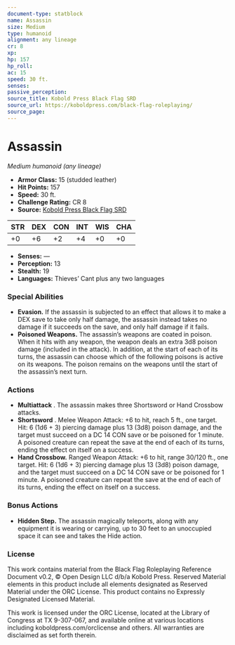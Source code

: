 ```yaml
---
document-type: statblock
name: Assassin
size: Medium
type: humanoid
alignment: any lineage
cr: 8
xp: 
hp: 157
hp_roll: 
ac: 15
speed: 30 ft.
senses: 
passive_perception: 
source_title: Kobold Press Black Flag SRD
source_url: https://koboldpress.com/black-flag-roleplaying/
source_page: 
---
```


# Assassin

*Medium humanoid (any lineage)*

- **Armor Class:** 15 (studded leather)
- **Hit Points:** 157
- **Speed:** 30 ft.
- **Challenge Rating:** CR 8
- **Source:** [Kobold Press Black Flag SRD](https://koboldpress.com/black-flag-roleplaying/)

| STR | DEX | CON | INT | WIS | CHA |
| --- | --- | --- | --- | --- | --- |
| +0 | +6 | +2 | +4 | +0 | +0 |

- **Senses:** —
- **Perception:** 13
- **Stealth:** 19
- **Languages:** Thieves’ Cant plus any two languages

### Special Abilities

- **Evasion.** If the assassin is subjected to an effect that allows it to make a DEX save to take only half damage, the assassin instead takes no damage if it succeeds on the save, and only half damage if it fails.
- **Poisoned Weapons.** The assassin’s weapons are coated in poison. When it hits with any weapon, the weapon deals an extra 3d8 poison damage (included in the attack). In addition, at the start of each of its turns, the assassin can choose which of the following poisons is active on its weapons. The poison remains on the weapons until the start of the assassin’s next turn.

### Actions

- **Multiattack** . The assassin makes three Shortsword or Hand Crossbow attacks.
- **Shortsword** . Melee Weapon Attack: +6 to hit, reach 5 ft., one target. Hit: 6 (1d6 + 3) piercing damage plus 13 (3d8) poison damage, and the target must succeed on a DC 14 CON save or be poisoned for 1 minute. A poisoned creature can repeat the save at the end of each of its turns, ending the effect on itself on a success.
- **Hand Crossbow.** Ranged Weapon Attack: +6 to hit, range 30/120 ft., one target. Hit: 6 (1d6 + 3) piercing damage plus 13 (3d8) poison damage, and the target must succeed on a DC 14 CON save or be poisoned for 1 minute. A poisoned creature can repeat the save at the end of each of its turns, ending the effect on itself on a success.

### Bonus Actions

- **Hidden Step.** The assassin magically teleports, along with any equipment it is wearing or carrying, up to 30 feet to an unoccupied space it can see and takes the Hide action.

### License

This work contains material from the Black Flag Roleplaying Reference Document v0.2, © Open Design LLC d/b/a Kobold Press. Reserved Material elements in this product include all elements designated as Reserved Material under the ORC License. This product contains no Expressly Designated Licensed Material.

This work is licensed under the ORC License, located at the Library of Congress at TX 9-307-067, and available online at various locations including koboldpress.com/orclicense and others. All warranties are disclaimed as set forth therein.
